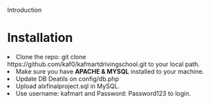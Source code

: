 Introduction

<h1>Installation</h1>
<li>Clone the repo: git clone https://github.com/kaf0/kafmartdrivingschool.git to your local path.</li>
<li>Make sure you have <b>APACHE & MYSQL</b> installed to your machine.</li>
<li>Update DB Deatils on config/db.php</li>
<li>Upload alxfinalproject.sql in MySQL.</li>
<li>Use username: kafmart and Password: Password123 to login.</li>
